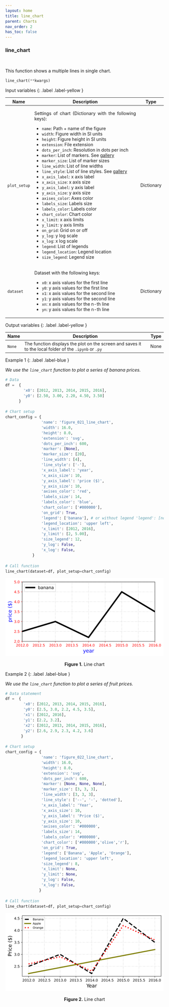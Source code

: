 ```yaml
---
layout: home
title: line_chart
parent: Charts
nav_order: 2
has_toc: false
---
```


<h3>line_chart</h3>

<br>

<p align = "justify">
    This function shows a multiple lines in single chart.
</p>

```python
line_chart(**kwargs)
```

Input variables
{: .label .label-yellow }

<table style="width:100%">
    <thead>
        <tr>
            <th>Name</th>
            <th>Description</th>
            <th>Type</th>
        </tr>
    </thead>
    <tbody>
        <tr>
            <td><code>plot_setup</code></td>
            <td>
                <p align="justify">Settings of chart (Dictionary with the following keys):</p>
                <ul>
                    <li><code>name</code>: Path + name of the figure</li>
                    <li><code>width</code>: Figure width in SI units</li>
                    <li><code>height</code>: Figure height in SI units</li>
                    <li><code>extension</code>: File extension</li>
                    <li><code>dots_per_inch</code>: Resolution in dots per inch</li>
                    <li><code>marker</code>: List of markers. See <a href="https://matplotlib.org/stable/gallery/lines_bars_and_markers/marker_reference.html#sphx-glr-gallery-lines-bars-and-markers-marker-reference-py" target="_blank">gallery</a></li>
                    <li><code>marker_size</code>: List of marker sizes</li>
                    <li><code>line_width</code>: List of line widths</li>
                    <li><code>line_style</code>: List of line styles. See <a href="https://matplotlib.org/stable/gallery/lines_bars_and_markers/linestyles.html" target="_blank">gallery</a></li>
                    <li><code>x_axis_label</code>: x axis label</li>
                    <li><code>x_axis_size</code>: x axis size</li>
                    <li><code>y_axis_label</code>: y axis label</li>
                    <li><code>y_axis_size</code>: y axis size</li>
                    <li><code>axises_color</code>: Axes color</li>
                    <li><code>labels_size</code>: Labels size</li>
                    <li><code>labels_color</code>: Labels color</li>
                    <li><code>chart_color</code>: Chart color</li>
                    <li><code>x_limit</code>: x axis limits</li>
                    <li><code>y_limit</code>: y axis limits</li>
                    <li><code>on_grid</code>: Grid on or off</li>
                    <li><code>y_log</code>: y log scale</li>
                    <li><code>x_log</code>: x log scale</li>
                    <li><code>legend</code>: List of legends</li>
                    <li><code>legend_location</code>: Legend location</li>
                    <li><code>size_legend</code>: Legend size</li>
                </ul>
            </td>
            <td>Dictionary</td>
        </tr>
        <tr>
            <td><code>dataset</code></td>
            <td>
                <p align="justify">Dataset with the following keys:</p>
                <ul>
                    <li><code>x0</code>: x axis values for the first line</li>
                    <li><code>y0</code>: y axis values for the first line</li>
                    <li><code>x1</code>: x axis values for the second line</li>
                    <li><code>y1</code>: y axis values for the second line</li>
                    <li><code>xn</code>: x axis values for the n-th line</li>
                    <li><code>yn</code>: y axis values for the n-th line</li>
                </ul>
            </td>
            <td>Dictionary</td>
        </tr>
    </tbody>
</table>



Output variables
{: .label .label-yellow }

<table style = "width:100%">
    <thead>
      <tr>
        <th>Name</th>
        <th>Description</th>
        <th>Type</th>
      </tr>
    </thead>
    <tr>
        <td><code>None</code></td>
        <td>The function displays the plot on the screen and saves it to the local folder of the <code>.ipynb</code> or <code>.py</code> </td>
        <td>None</td>
    </tr>
</table>

Example 1
{: .label .label-blue }

<p align = "justify">
    <i>
        We use the <code>line_chart</code> function to plot a series of banana prices.
    </i>
</p>

```python
# Data
df =  {
        'x0': [2012, 2013, 2014, 2015, 2016],
        'y0': [2.50, 3.00, 2.20, 4.50, 3.50]
      }

# Chart setup
chart_config = {
                'name': 'figure_021_line_chart',
                'width': 16.0, 
                'height': 8.0,
                'extension': 'svg',
                'dots_per_inch': 600, 
                'marker': [None],
                'marker_size': [20],
                'line_width': [4],
                'line_style': ['-'],
                'x_axis_label': 'year',
                'x_axis_size': 10,
                'y_axis_label': 'price ($)',
                'y_axis_size': 10,
                'axises_color': 'red',
                'labels_size': 14,
                'labels_color': 'blue',
                'chart_color': ['#000000'],
                'on_grid': True,
                'legend': ['banana'], # or without legend 'legend': [none]
                'legend_location': 'upper left',
                'x_limit': [2012, 2016],
                'y_limit': [2, 5.00],
                'size_legend': 12,
                'y_log': False,
                'x_log': False,
            }

# Call function
line_chart(dataset=df, plot_setup=chart_config)
```

<center>
    <img src="assets/images/line1.svg">
    <p align="center"><b>Figure 1.</b> Line chart</p>
</center>


Example 2
{: .label .label-blue }

<p align = "justify">
    <i>
        We use the <code>line_chart</code> function to plot a series of fruit prices.
    </i>
</p>

```python
# Data statement 
df =  {
        'x0': [2012, 2013, 2014, 2015, 2016],
        'y0': [2.5, 3.0, 2.2, 4.5, 3.5],
        'x1': [2012, 2016],
        'y1': [2.2, 3.2],
        'x2': [2012, 2013, 2014, 2015, 2016],
        'y2': [2.6, 2.9, 2.3, 4.2, 3.6]
       }

# Chart setup
chart_config = {
                'name': 'figure_022_line_chart',
                'width': 16.0, 
                'height': 8.0,
                'extension': 'svg',
                'dots_per_inch': 600, 
                'marker': [None, None, None],
                'marker_size': [3, 3, 3],
                'line_width': [3, 3, 3],
                'line_style': ['--', '-', 'dotted'],
                'x_axis_label': 'Year',
                'x_axis_size': 10,
                'y_axis_label': 'Price ($)',
                'y_axis_size': 10,
                'axises_color': '#000000',
                'labels_size': 14,
                'labels_color': '#000000',
                'chart_color': ['#000000','olive','r'],
                'on_grid': True,
                'legend': ['Banana', 'Apple', 'Orange'],
                'legend_location': 'upper left',
                'size_legend': 8,
                'x_limit': None,
                'y_limit': None,
                'y_log': False,
                'x_log': False,
               }

# Call function
line_chart(dataset=df, plot_setup=chart_config)
```

<center>
    <img src="assets/images/line2.svg">
    <p align="center"><b>Figure 2.</b> Line chart</p>
</center>